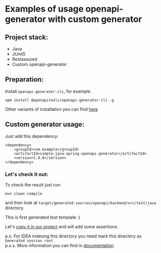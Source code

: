# Examples of usage openapi-generator with custom generator

## Project stack:

+ Java
+ JUnit5
+ Restassured
+ Custom openapi-generator

## Preparation:
Install `openapi-generator-cli`, for example:
```
npm install @openapitools/openapi-generator-cli -g
```

Other variants of installation you can find [here](https://openapi-generator.tech/docs/installation/)

## Custom generator usage:
Just add this dependency:
```
<dependency>
    <groupId>com.example</groupId>
    <artifactId>simple-java-spring-openapi-generator</artifactId>
    <version>1.0.0</version>
</dependency>
```

### Let's check it out:
To check the result just run:
```
mvn clean compile
```
and then look at `target/generated-sources/openapi/backend/src/test/java` directory.

This is first generated test template :)

Let's [copy it in our project](src/test/java/com/example/generated/UserControllerApiTest.java) and will add some assertions.

p.s. For IDEA indexing this directory you need mark this directory as `Generated sources root`    
p.s.s. More information you can find in [documentation](https://openapi-generator.tech/docs/templating/#retrieving-templates)
